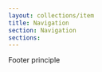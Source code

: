 ```yaml
---
layout: collections/item
title: Navigation
section: Navigation
sections:
---
```


<p class="abstract">Footer principle<p>
